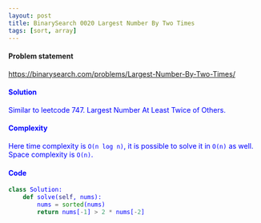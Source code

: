 ```yaml
---
layout: post
title: BinarySearch 0020 Largest Number By Two Times
tags: [sort, array]
---
```


#### Problem statement

<a href="https://binarysearch.com/problems/Largest-Number-By-Two-Times/"> <font color = blue>https://binarysearch.com/problems/Largest-Number-By-Two-Times/

#### Solution
Similar to leetcode 747. Largest Number At Least Twice of Others.

#### Complexity
Here time complexity is `O(n log n)`, it is possible to solve it in `O(n)` as well. Space complexity is `O(n)`.

#### Code
```python
class Solution:
    def solve(self, nums):
        nums = sorted(nums)
        return nums[-1] > 2 * nums[-2]
```